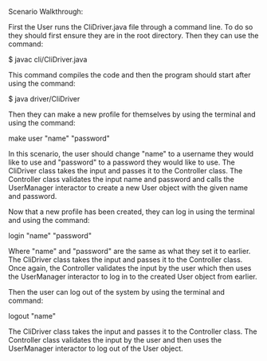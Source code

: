 Scenario Walkthrough:

First the User runs the CliDriver.java file through a command line. To do so they should first ensure they are in the root directory. Then they can use the command:

$ javac cli/CliDriver.java

This command compiles the code and then the program should start after using the command:

$ java driver/CliDriver

Then they can make a new profile for themselves by using the terminal and using the command: 

make user "name" "password"

In this scenario, the user should change "name" to a username they would like to use and "password" to a password they would like to use. The CliDriver class takes the input and passes it to the Controller class. The Controller class validates the input name and password and calls the UserManager interactor to create a new User object with the given name and password.

Now that a new profile has been created, they can log in using the terminal and using the command:

login "name" "password"

Where "name" and "password" are the same as what they set it to earlier. The CliDriver class takes the input and passes it to the Controller class. Once again, the Controller validates the input by the user which then uses the UserManager interactor to log in to the created User object from earlier.

Then the user can log out of the system by using the terminal and command:

logout "name"

The CliDriver class takes the input and passes it to the Controller class. The Controller class validates the input by the user and then uses the UserManager interactor to log out of the User object.
